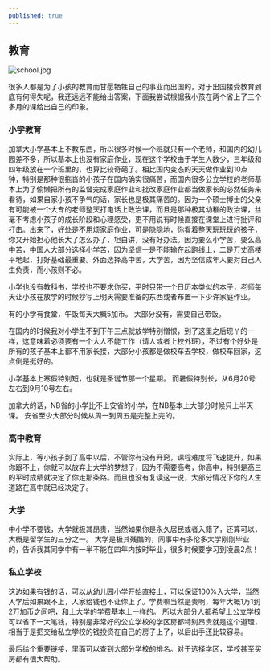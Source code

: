 ```yaml
---
published: true
---
```

## 教育

![school.jpg]({{site.baseurl}}/images/school.jpg)

很多人都是为了小孩的教育而甘愿牺牲自己的事业而出国的，对于出国接受教育到底有何得失呢，我还远远不能给出答案，下面我尝试根据我小孩在两个省上了三个多月的课给出自己的印象。

### 小学教育

加拿大小学基本上不教东西，所以很多时候一个班就只有一个老师，和国内的幼儿园差不多，所以基本上也没有家庭作业，现在这个学校由于学生人数少，三年级和四年级放在一个班里的，也算比较奇葩了。相比国内变态的天天做作业到10点钟，特别是那种很拖沓的小孩子在国内确实很痛苦，而国内很多公立学校的老师基本上为了偷懒把所有的监督完成家庭作业和批改家庭作业都当做家长的必然任务来看待，如果自家小孩不争气的话，家长也是极其痛苦的。因为一个硕士博士的父亲有可能被一个大专的老师整天打电话上政治课，而且是那种极其幼稚的政治课，丝毫不考虑小孩子的成长阶段和心理感受，更不用说有时候直接在课堂上进行批评和打击。出来了，好处是不用烦家庭作业，可是隐隐地，你看着整天玩玩玩的孩子，你又开始担心他长大了怎么办了，坦白讲，没有好办法。因为要么小学苦，要么高中苦，中国人大部分选择小学苦，因为坚信一是不能输在起跑线上，二是万丈高楼平地起，打好基础最重要。外面选择高中苦，大学苦，因为坚信成年人要对自己人生负责，而小孩则不必。

小学也没有教科书，学校也不要求你买，平时只带一个日历本类似的本子，老师每天让小孩在放学的时候抄写上明天需要准备的东西或者布置一下少许家庭作业。

有的小学有食堂，午饭每天大概5加币。 大部分没有，需要自己带饭。

在国内的时候我对小学生不到下午三点就放学特别憎恨，到了这里之后现丫的一样，这意味着必须要有一个大人不能工作（请人或者上校外班），不过有个好处是所有的孩子基本上都不用家长接，大部分小孩都是做校车去学校，做校车回家，这点倒是挺好的。 

小学基本上寒假特别短，也就是圣诞节那一个星期。 而暑假特别长，从6月20号左右到9月10号左右。

加拿大的话，NB省的小学比不上安省的小学，在NB基本上大部分时候只上半天课。 安省至少大部分时候从周一到周五是完整上完的。

### 高中教育 

实际上，等小孩子到了高中以后，不管你有没有开窍，课程难度将飞速提升，如果你跟不上，你就可以放弃上大学的梦想了，因为不需要高考，你高中，特别是高三的平时成绩就决定了你走那条路。而且也没有复读这一说，大部分情况下你的人生道路在高中就已经决定了。

### 大学

中小学不要钱，大学就极其昂贵，当然如果你是永久居民或者入籍了，还算可以，大概是留学生的三分之一。 大学是极其残酷的，同事中有多伦多大学刚刚毕业的，告诉我其同学中有一半不能在四年内按时毕业，很多时候要学习到凌晨2点！

### 私立学校

这边如果有钱的话，可以从幼儿园小学开始直接上，可以保证100%入大学，当然入学后如果跟不上，人家给钱也不让你上了。学费嘛当然是贵啊，每年大概1万1到2万加币之间吧，和上大学的学费基本上一样的。 所以大部分人都希望上公立学校可以省下一大笔钱，特别是非常好的公立学校的学区房都特别昂贵就是这个道理，相当于是把交给私立学校的钱投资在自己的房子上了，以后出手还比较容易。

最后给个[重要链接](http://compareschoolrankings.org/)，里面可以查到大部分学校的排名。对于选择学区，学校甚至买房都有很大帮助。
